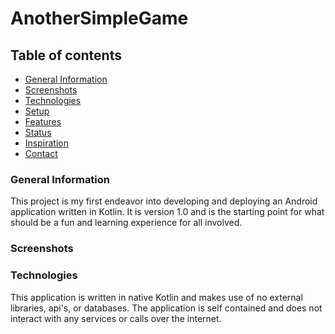 # AnotherSimpleGame

## Table of contents
* [General Information](#general-info)
* [Screenshots](#screenshots)
* [Technologies](#technologies)
* [Setup](#setup)
* [Features](#features)
* [Status](#status)
* [Inspiration](#inspiration)
* [Contact](#contact)

### General Information

This project is my first endeavor into developing and deploying an Android application written in Kotlin.  It is version 1.0 and is the starting point for what should be a fun and learning experience for all involved.

### Screenshots

### Technologies

This application is written in native Kotlin and makes use of no external libraries, api's, or databases.  The application is self contained and does not interact with any services or calls over the internet.
